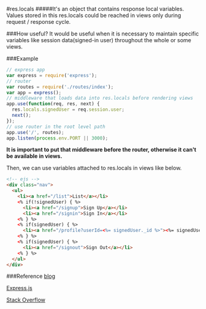 #res.locals
#####It's an object that contains response local variables. Values stored in this res.locals could be reached in views only during request / response cycle.

###How useful?
It would be useful when it is necessary to maintain specific variables like session data(signed-in user) throughout the whole or some views.

###Example
```javascript
// express app
var express = require('express');
// router
var routes = require('./routes/index');
var app = express();
// middleware that loads data into res.locals before rendering views
app.use(function(req, res, next) {
  res.locals.signedUser = req.session.user;
  next();
});
// use router in the root level path
app.use('/', routes);
app.listen(process.env.PORT || 3000);
```
**It is important to put that middleware before the router, otherwise it can't be available in views.**

Then, we can use variables attached to res.locals in views like below.
```html
<!-- ejs -->
<div class="nav">
  <ul>
    <li><a href="/list">List</a></li>
    <% if(!signedUser) { %>
      <li><a href="/signup">Sign Up</a></li>
      <li><a href="/signin">Sign In</a></li>
    <% } %>
    <% if(signedUser) { %>
      <li><a href="/profile?userId=<%= signedUser._id %>"><%= signedUser.name %> is signed in!</a></li>
    <% } %>
    <% if(signedUser) { %>
      <li><a href="/signout">Sign Out</a></li>
    <% } %>
  </ul>
</div>
```

###Reference
[blog](http://egloos.zum.com/entireboy/v/4794353)

[Express.js](http://expressjs.com/en/api.html)

[Stack Overflow](http://stackoverflow.com/questions/12550067/expressjs-3-0-how-to-pass-res-locals-to-a-jade-view)
